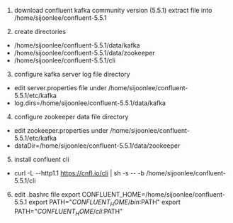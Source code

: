 1. download confluent kafka community version (5.5.1)
extract file into /home/sijoonlee/confluent-5.5.1

2. create directories
- /home/sijoonlee/confluent-5.5.1/data/kafka
- /home/sijoonlee/confluent-5.5.1/data/zookeeper
- /home/sijoonlee/confluent-5.5.1/cli

3. configure kafka server log file directory
- edit server.properties file under /home/sijoonlee/confluent-5.5.1/etc/kafka
- log.dirs=/home/sijoonlee/confluent-5.5.1/data/kafka

4. configure zookeeper data file directory
- edit zookeeper.properties under /home/sijoonlee/confluent-5.5.1/etc/kafka
- dataDir=/home/sijoonlee/confluent-5.5.1/data/zookeeper

5. install confluent cli
- curl -L --http1.1 https://cnfl.io/cli | sh -s -- -b /home/sijoonlee/confluent-5.5.1/cli

6. edit .bashrc file
export CONFLUENT_HOME=/home/sijoonlee/confluent-5.5.1
export PATH="${CONFLUENT_HOME}/bin:$PATH"
export PATH="${CONFLUENT_HOME}/cli:$PATH"